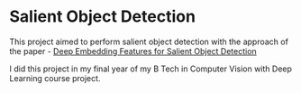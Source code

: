 # Salient Object Detection

This project aimed to perform salient object detection with the approach of the paper - [Deep Embedding Features for Salient Object Detection](https://www.aaai.org/ojs/index.php/AAAI/article/view/4972/4845)

I did this project in my final year of my B Tech in Computer Vision with Deep Learning course project.
